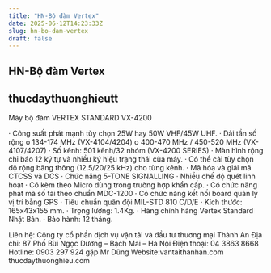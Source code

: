 ```yaml
---
title: "HN-Bộ đàm Vertex"
date: 2025-06-12T14:23:33Z
slug: hn-bo-dam-vertex
draft: false
---
```


## HN-Bộ đàm Vertex

## thucdaythuonghieutt

Máy bộ đàm VERTEX STANDARD VX-4200
 
· Công suất phát mạnh tùy chọn 25W hay 50W VHF/45W UHF.
· Dải tần số rộng
o 134-174 MHz (VX-4104/4204)
o 400-470 MHz / 450-520 MHz (VX-4107/4207)
· Số kênh: 501 kênh/32 nhóm (VX-4200 SERIES)
· Màn hình rộng chỉ báo 12 ký tự và nhiều ký hiệu trạng thái của máy.
· Có thể cài tùy chọn độ rộng băng thông (12.5/20/25 kHz) cho từng kênh.
· Mã hóa và giải mã CTCSS và DCS
· Chức năng 5-TONE SIGNALLING
· Nhiều chế độ quét linh hoạt
· Có kèm theo Micro dùng trong trường hợp khẩn cấp.
· Có chức năng phát mã số tài theo chuẩn MDC-1200
· Có chức năng kết nối board quản lý vị trí bằng GPS
· Tiêu chuẩn quân đội MIL-STD 810 C/D/E
· Kích thước: 165x43x155 mm.
· Trọng lượng: 1.4Kg.
· Hàng chính hãng Vertex Standard Nhật Bản.
· Bảo hành: 12 tháng.
 
Liên hệ: Công ty cổ phần dịch vụ vận tải và đầu tư thương mại Thành An
Địa chỉ: 87 Phố Bùi Ngọc Dương – Bạch Mai – Hà Nội
Điện thoại: 04 3863 8668
Hotline: 0903 297 924 gặp Mr Dũng
 Website:vantaithanhan.com thucdaythuonghieu.com